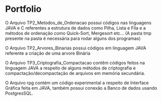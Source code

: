 # Portfolio

O Arquivo TP2_Metodos_de_Ordenacao possui códigos nas linguagens JAVA  e C referentes a estrutura de dados como Pilha, Lista e Fila e a métodos de ordenação como Quick-Sort, Mergesort etc... (A pasta tmp presente na pasta é necessária para rodar alguns dos programas)

O Arquivo TP2_Arvores_Binarias possui códigos em linguagem JAVA referente a criação de uma arvore Binária

O Arquivo TP3_Criptografia_Compactacao contêm códigos feitos na linguagem JAVA a respeito de alguns métodos de criptografia e compactação/decompactação de arquivos em memória secundária.

O Arquivo rpg contém um código experimental a respeito de Interface Gráfica feita em JAVA, também possui conexão a Banco de dados usando PostgresSQL.


